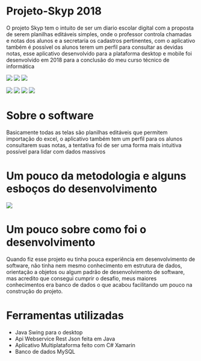 # Projeto-Skyp 2018
O projeto Skyp tem o intuito de ser um diario escolar digital com a proposta de serem planilhas editáveis simples, onde o professor controla chamadas e notas dos alunos e a secretaria os cadastros pertinentes, com o aplicativo também é possível os alunos terem um perfil para consultar as devidas notas, esse aplicativo desenvolvido para a plataforma desktop e mobile foi desenvolvido em 2018 para a conclusão do meu curso técnico de informática

 ![](Prints/Print-Desktop.JPG)
 ![](Prints/Print-Desktop-4.JPG)
 ![](Prints/Print-Desktop-5.JPG)
 
 ![](Prints/Mobile/menu%20chamada.PNG)
 ![](Prints/Mobile/fazendo%20chamada.PNG)
 ![](Prints/Mobile/menu%20notas.PNG)
 ![](Prints/Mobile/add%20notas.PNG)
 

# Sobre o software
Basicamente todas as telas são planilhas editáveis que permitem importação do excel, o aplicativo também tem um perfil para os alunos consultarem suas notas, a tentativa foi de ser uma forma mais intuitiva possível para lidar com dados massivos

# Um pouco da metodologia e alguns esboços do desenvolvimento

![](Prints/Bd/Imagem_ModeloConceitualBMP.BMP)

# Um pouco sobre como foi o desenvolvimento
Quando fiz esse projeto eu tinha pouca experiência em desenvolvimento de software, não tinha nem mesmo conhecimento em estrutura de dados, orientação a objetos ou algum padrão de desenvolvimento de software, mas acredito que consegui cumprir o desafio, meus maiores conhecimentos era banco de dados o que acabou facilitando um pouco na construção do projeto.


# Ferramentas utilizadas
  
* Java Swing para o desktop
* Api Webservice Rest Json feita em Java
* Aplicativo Multiplataforma feito com C# Xamarin
* Banco de dados MySQL
